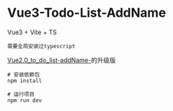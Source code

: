 # Vue3-Todo-List-AddName

Vue3 + Vite + TS

`需要全局安装过typescript`

[Vue2.0_to_do_list-addName-](https://github.com/SD-Gaming/Vue2.0_to_do_list-addName- "Vue2.0_to_do_list-addName-")的升级版
``` 命令
# 安装依赖包
npm install

# 运行项目
npm run dev

```
